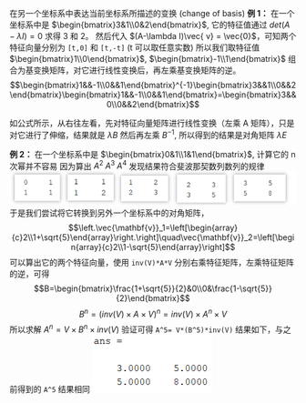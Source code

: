 在另一个坐标系中表达当前坐标系所描述的变换 (change of basis)
**例 1：**
在一个坐标系中是 $\begin{bmatrix}3&1\\0&2\end{bmatrix}$, 它的特征值通过 $det (A-\lambda I)=0$ 求得 3 和 2。
然后代入 $(A-\lambda I)\vec{ v} = \vec{0}$，可知两个特征向量分别为 `[t,0]` 和 `[t,-t]` (t 可以取任意实数)
所以我们取特征值 $\begin{bmatrix}1\\0\end{bmatrix}$, $\begin{bmatrix}-1\\1\end{bmatrix}$ 组合为基变换矩阵，对它进行线性变换后，再左乘基变换矩阵的逆。
$$\begin{bmatrix}1&&-1\\0&&1\end{bmatrix}^{-1}\begin{bmatrix}3&&1\\0&&2\end{bmatrix}\begin{bmatrix}1&&-1\\0&&1\end{bmatrix}=\begin{bmatrix}3&&0\\0&&2\end{bmatrix}$$

如公式所示，从右往左看，先对特征向量矩阵进行线性变换（左乘 A 矩阵），只是对它进行了伸缩，结果就是 $\lambda B$
然后再左乘 $B^{-1}$, 所以得到的结果是对角矩阵 $\lambda E$

**例 2：**
在一个坐标系中是 $\begin{bmatrix}0&1\\1&1\end{bmatrix}$, 计算它的 n 次幂并不容易
因为算出 $A^2 \;A^3\; A^4$ 发现结果符合斐波那契数列数列的规律
![](assets/img56.png)
于是我们尝试将它转换到另外一个坐标系中的对角矩阵，
$$\left.\vec{\mathbf{v}}_1=\left[\begin{array}{c}2\\1+\sqrt{5}\end{array}\right.\right]\quad\vec{\mathbf{v}}_2=\left[\begin{array}{c}2\\1-\sqrt{5}\end{array}\right]$$
可以算出它的两个特征向量，使用 `inv(V)*A*V` 分别右乘特征矩阵，左乘特征矩阵的逆，可得 $$B=\begin{bmatrix}\frac{1+\sqrt{5}}{2}&0\\0&\frac{1-\sqrt{5}}{2}\end{bmatrix}$$
$$B^n =(inv (V) \times A\times V)^n=inv(V) \times A^n \times V$$
所以求解 $A^n = V\times B^n \times inv(V)$
验证可得 `A^5= V*(B^5)*inv(V)` 结果如下，与之前得到的 `A^5` 结果相同
![](assets/img57.png)